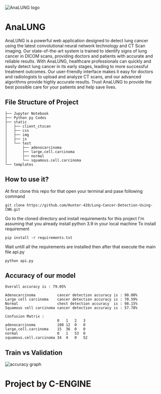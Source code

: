 ![AnaLUNG logo](https://raw.githubusercontent.com/cosmicgz/AnaLUNG/main/static/img/analung-logo.png)
# AnaLUNG
AnaLUNG is a powerful web application designed to detect lung cancer using the latest convolutional neural network technology and CT Scan imaging. Our state-of-the-art system is trained to identify signs of lung cancer in DICOM scans, providing doctors and patients with accurate and reliable results. With AnaLUNG, healthcare professionals can quickly and easily detect lung cancer in its early stages, leading to more successful treatment outcomes. Our user-friendly interface makes it easy for doctors and radiologists to upload and analyze CT scans, and our advanced algorithms provide highly accurate results. Trust AnaLUNG to provide the best possible care for your patients and help save lives.

## File Structure of Project
``` 
├── Jupyter Notebook
├── Python py Codes
├── static
│   ├── client_ctscan
│   ├── css
│   ├── img
│   ├── js
│   └── test
│       ├── adenocarcinoma
│       ├── large.cell.carcinoma
│       ├── normal
│       └── squamous.cell.carcinoma
└── templates
```

## How to use it?
At first clone this repo for that open your terminal and pase following command
``` shell
git clone https://github.com/Hunter-420/Lung-Cancer-Detection-Using-CNN.git
```

Go to the cloned directory and install requirements for this project
I'm assuming that you already install python 3.9 in your local machine
To install requirement
``` shell
pip install -r requirements.txt
```

Wait untill all the requirements are installed then after that execute the main file api.py
``` shell
python api.py
```

## Accuracy of our model 
```
Overall accuracy is : 79.05%

Adenocarcinoma          cancer detection accuracy is : 90.00%
Large cell carcinoma    cancer detection accuracy is : 70.59%
Normal                  chest detection accuracy  is : 98.15%
Squamous cell carcinoma cancer detection accuracy is : 57.78%

Confusion Matrix :
                        0	1	2	3
adenocarcinoma	        108	12	0	0
large.cell.carcinoma	15	36	0	0
normal	                0	1	53	0
squamous.cell.carcinoma	34	4	0	52

```
## 
## Train vs Validation 
![accuracy graph](https://raw.githubusercontent.com/cosmicgz/AnaLUNG/main/static/img/accuracy.png)

# Project by C-ENGINE
